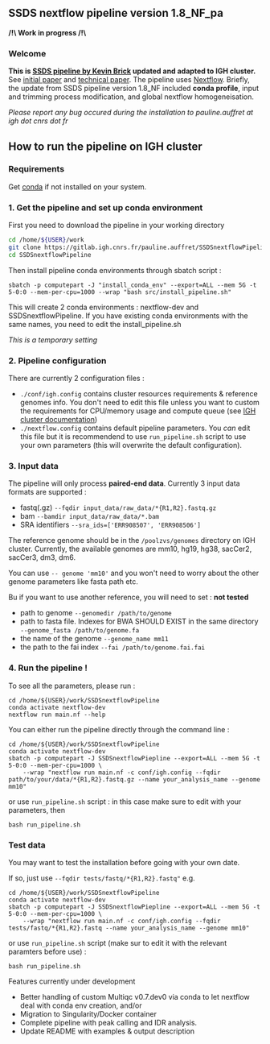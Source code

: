 ## **SSDS nextflow pipeline version 1.8_NF_pa**
**\/!\ Work in progress /!\\**
### **Welcome**
**This is [SSDS pipeline by Kevin Brick](https://github.com/kevbrick/SSDSnextflowPipeline) updated and adapted to IGH cluster.**
See [initial paper](https://genome.cshlp.org/content/22/5/957.long) and [technical paper](https://www.sciencedirect.com/science/article/pii/S0076687917303750?via%3Dihub).
The pipeline uses [Nextflow]( https://www.nextflow.io/).
Briefly, the update from SSDS pipeline version 1.8_NF included **conda profile**, input and trimming process modification, and global nextflow homogeneisation.

*Please report any bug occured during the installation to pauline.auffret at igh dot cnrs dot fr*


## **How to run the pipeline on IGH cluster**
### Requirements
Get [conda](https://docs.conda.io/projects/conda/en/latest/user-guide/install/linux.html) if not installed on your system.

### 1. Get the pipeline and set up conda environment
First you need to download the pipeline in your working directory
````sh
cd /home/${USER}/work
git clone https://gitlab.igh.cnrs.fr/pauline.auffret/SSDSnextflowPipeline.git
cd SSDSnextflowPipeline
````
Then install pipeline conda environments through sbatch script :
```` 
sbatch -p computepart -J "install_conda_env" --export=ALL --mem 5G -t 5-0:0 --mem-per-cpu=1000 --wrap "bash src/install_pipeline.sh"
```` 
This will create 2 conda environments : nextflow-dev and SSDSnextflowPipeline.
If you have existing conda environments with the same names, you need to edit the install_pipeline.sh

*This is a temporary setting*

### 2. Pipeline configuration 
There are currently 2 configuration files :
- ````./conf/igh.config```` contains cluster resources requirements & reference genomes info. You don't need to edit this file unless you want to custom the requirements for CPU/memory usage and compute queue (see [IGH cluster documentation](https://kojiki.igh.cnrs.fr/doku.php?id=cluster,))
- ````./nextflow.config```` contains default pipeline parameters. You *can* edit this file but it is recommendend to use ````run_pipeline.sh```` script to use your own parameters (this will overwrite the default configuration).

### 3. Input data
The pipeline will only process **paired-end data**.
Currently 3 input data formats are supported : 
- fastq(.gz) ````--fqdir input_data/raw_data/*{R1,R2}.fastq.gz````
- bam ````--bamdir input_data/raw_data/*.bam````
- SRA identifiers ````--sra_ids=['ERR908507', 'ERR908506']````

The reference genome should be in the ``/poolzvs/genomes`` directory on IGH cluster. Currently, the available genomes are mm10, hg19, hg38, sacCer2, sacCer3, dm3, dm6.

You can use ````-- genome 'mm10'```` and you won't need to worry about the other genome parameters like fasta path etc.

Bu if you want to use another reference, you will need to set : **not tested**
- path to genome ````--genomedir /path/to/genome````
- path to fasta file. Indexes for BWA SHOULD EXIST in the same directory ````--genome_fasta /path/to/genome.fa````
- the name of the genome ````--genome_name mm11````
- the path to the fai index ````--fai /path/to/genome.fai.fai````

### 4. Run the pipeline !
To see all the parameters, please run :
````
cd /home/${USER}/work/SSDSnextflowPipeline
conda activate nextflow-dev
nextflow run main.nf --help
````
You can either run the pipeline directly through the command line :
````
cd /home/${USER}/work/SSDSnextflowPipeline
conda activate nextflow-dev
sbatch -p computepart -J SSDSnextflowPiepline --export=ALL --mem 5G -t 5-0:0 --mem-per-cpu=1000 \
	--wrap "nextflow run main.nf -c conf/igh.config --fqdir path/to/your/data/*{R1,R2}.fastq.gz --name your_analysis_name --genome mm10"
````
or use ``run_pipeline.sh`` script : in this case make sure to edit with your parameters, then
````
bash run_pipeline.sh
````

### Test data
You may want to test the installation before going with your own date. 

If so, just use ````--fqdir tests/fastq/*{R1,R2}.fastq"```` e.g.
````
cd /home/${USER}/work/SSDSnextflowPipeline
conda activate nextflow-dev
sbatch -p computepart -J SSDSnextflowPiepline --export=ALL --mem 5G -t 5-0:0 --mem-per-cpu=1000 \
	--wrap "nextflow run main.nf -c conf/igh.config --fqdir tests/fastq/*{R1,R2}.fastq --name your_analysis_name --genome mm10"
````
or use ``run_pipeline.sh`` script (make sur to edit it with the relevant paramters before use) :
````
bash run_pipeline.sh
````

Features currently under development
- Better handling of custom Multiqc v0.7.dev0 via conda to let nextflow deal with conda env creation, and/or
- Migration to Singularity/Docker container
- Complete pipeline with peak calling and IDR analysis.
- Update README with examples & output description
